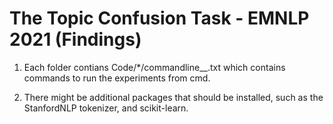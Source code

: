 <h1>The Topic Confusion Task - EMNLP 2021 (Findings)</h1>


1. Each folder contians Code/*/commandline__.txt which contains commands to run the experiments from cmd.

2. There might be additional packages that should be installed, such as the StanfordNLP tokenizer, and scikit-learn. 